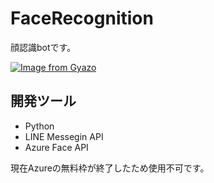 # FaceRecognition

顔認識botです。

[![Image from Gyazo](https://i.gyazo.com/a770943195439deaf8c432da9f1614da.gif)](https://gyazo.com/a770943195439deaf8c432da9f1614da)

## 開発ツール

 - Python
 - LINE Messegin API
 - Azure Face API
 
 
 現在Azureの無料枠が終了したため使用不可です。
